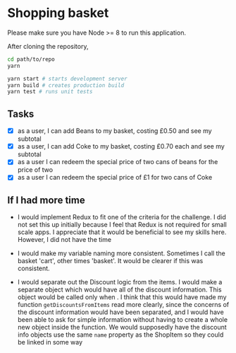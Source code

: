 # Shopping basket

Please make sure you have Node >= 8 to run this application.

After cloning the repository,

```bash
cd path/to/repo
yarn
```

```bash
yarn start # starts development server
yarn build # creates production build
yarn test # runs unit tests
```

## Tasks

- [x] as a user, I can add Beans to my basket, costing £0.50 and see my subtotal
- [x] as a user, I can add Coke to my basket, costing £0.70 each and see my subtotal
- [x] as a user I can redeem the special price of two cans of beans for the price of two
- [x] as a user I can redeem the special price of £1 for two cans of Coke

## If I had more time

- I would implement Redux to fit one of the criteria for the challenge. I did not set this up initially because I feel that Redux is not required for small scale apps. I appreciate that it would be beneficial to see my skills here. However, I did not have the time

- I would make my variable naming more consistent. Sometimes I call the basket 'cart', other times 'basket'. It would be clearer if this was consistent.

- I would separate out the Discount logic from the items. I would make a separate object which would have all of the discount information. This object would be called only when . I think that this would have made my function `getDiscountsFromItems` read more clearly, since the concerns of the discount information would have been separated, and I would have been able to ask for simple information without having to create a whole new object inside the function. We would supposedly have the discount info objects use the same `name` property as the ShopItem so they could be linked in some way
